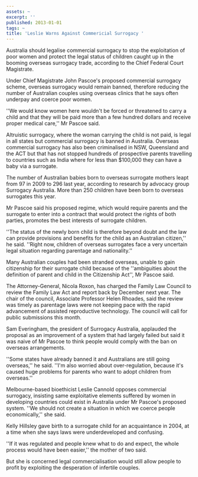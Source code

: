 ```yaml
---
assets: ~
excerpt: ''
published: 2013-01-01
tags: ~
title: 'Leslie Warns Against Commericial Surrogacy '
---
```

Australia should legalise commercial surrogacy to stop the exploitation of poor women and protect the legal status of children caught up in the booming overseas surrogacy trade, according to the Chief Federal Court Magistrate.

Under Chief Magistrate John Pascoe's proposed commercial surrogacy scheme, overseas surrogacy would remain banned, therefore reducing the number of Australian couples using overseas clinics that he says often underpay and coerce poor women.

''We would know women here wouldn't be forced or threatened to carry a child and that they will be paid more than a few hundred dollars and receive proper medical care,'' Mr Pascoe said.

Altruistic surrogacy, where the woman carrying the child is not paid, is legal in all states but commercial surrogacy is banned in Australia. Overseas commercial surrogacy has also been criminalised in NSW, Queensland and the ACT but that has not stopped hundreds of prospective parents travelling to countries such as India where for less than $100,000 they can have a baby via a surrogate.

The number of Australian babies born to overseas surrogate mothers leapt from 97 in 2009 to 296 last year, according to research by advocacy group Surrogacy Australia. More than 250 children have been born to overseas surrogates this year.

Mr Pascoe said his proposed regime, which would require parents and the surrogate to enter into a contract that would protect the rights of both parties, promotes the best interests of surrogate children.

''The status of the newly born child is therefore beyond doubt and the law can provide provisions and benefits for the child as an Australian citizen,'' he said. ''Right now, children of overseas surrogates face a very uncertain legal situation regarding parentage and nationality.''

Many Australian couples had been stranded overseas, unable to gain citizenship for their surrogate child because of the ''ambiguities about the definition of parent and child in the Citizenship Act'', Mr Pascoe said.

The Attorney-General, Nicola Roxon, has charged the Family Law Council to review the Family Law Act and report back by December next year. The chair of the council, Associate Professor Helen Rhoades, said the review was timely as parentage laws were not keeping pace with the rapid advancement of assisted reproductive technology. The council will call for public submissions this month.

Sam Everingham, the president of Surrogacy Australia, applauded the proposal as an improvement of a system that had largely failed but said it was naive of Mr Pascoe to think people would comply with the ban on overseas arrangements.

''Some states have already banned it and Australians are still going overseas,'' he said. ''I'm also worried about over-regulation, because it's caused huge problems for parents who want to adopt children from overseas.''

Melbourne-based bioethicist Leslie Cannold opposes commercial surrogacy, insisting same exploitative elements suffered by women in developing countries could exist in Australia under Mr Pascoe's proposed system. ''We should not create a situation in which we coerce people economically,'' she said.

Kelly Hillsley gave birth to a surrogate child for an acquaintance in 2004, at a time when she says laws were underdeveloped and confusing.

''If it was regulated and people knew what to do and expect, the whole process would have been easier,'' the mother of two said.

But she is concerned legal commercialisation would still allow people to profit by exploiting the desperation of infertile couples.